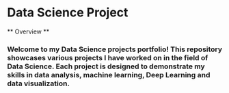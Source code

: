# Data Science Project

** Overview **

### Welcome to my Data Science projects portfolio! This repository showcases various projects I have worked on in the field of Data Science. Each project is designed to demonstrate my skills in data analysis, machine learning, Deep Learning and data visualization. 


 
